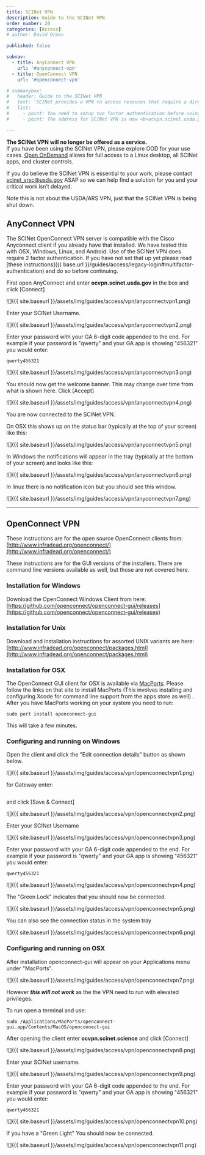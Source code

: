 ```yaml
---
title: SCINet VPN
description: Guide to the SCINet VPN
order_number: 20
categories: [Access]
# author: David Orman

published: false

subnav:
  - title: AnyConnect VPN
    url: '#anyconnect-vpn'
  - title: OpenConnect VPN
    url: '#openconnect-vpn'

# summarybox:
#   header: Guide to the SCINet VPN
#   text: 'SCINet provides a VPN to access resouces that require a direct connection or a graphical interface and cannot be made public. <br>  Software is usually required to access the VPN.  We recommend Cisco AnyConnect if that is availbible, and OpenConnect if it is not.'
#   list:
#     - point: You need to setup two factor authentication before using SCINet VPN. <a href="legacy-login#multifactor-authentication">Follow the instructions here.</a>
#     - point: The address for SCINet VPN is now <b>ocvpn.scinet.usda.gov</b>

---
```


**The SCINet VPN will no longer be offered as a service.**  
If you have been using the SCINet VPN, please explore OOD for your use cases.  [Open OnDemand](/guides/software/open-ondemand) allows for full access to a Linux desktop, all SCINet apps, and cluster controls. 

If you do believe the SCINet VPN is essential to your work, please contact [scinet_vrsc@usda.gov](mailto:scinet_vrsc@usda.gov) ASAP so we can help find a solution for you and your critical work isn’t delayed.
 
Note this is not about the USDA/ARS VPN, just that the SCINet VPN is being shut down.
<!--excerpt-->



## AnyConnect VPN

The SCINet OpenConnect VPN server is compatible with the Cisco Anyconnect client if you already have that installed. We have tested this with OSX, Windows, Linux, and Android. Use of the SCINet VPN does require 2 factor authentication. If you have not set that up yet please read [these instructions]({{ base.url }}/guides/access/legacy-login#multifactor-authentication) and do so before continuing.

First open AnyConnect and enter **ocvpn.scinet.usda.gov** in the box and click \[Connect\]

![]({{ site.baseurl }}/assets/img/guides/access/vpn/anyconnectvpn1.png)

Enter your SCINet Username.

![]({{ site.baseurl }}/assets/img/guides/access/vpn/anyconnectvpn2.png)

Enter your password with your GA 6-digit code appended to the end. For example if your password is "qwerty" and your GA app is showing "456321" you would enter:

```
qwerty456321
```

![]({{ site.baseurl }}/assets/img/guides/access/vpn/anyconnectvpn3.png)

You should now get the welcome banner. This may change over time from what is shown here. 
Click \[Accept\]

![]({{ site.baseurl }}/assets/img/guides/access/vpn/anyconnectvpn4.png)

You are now connected to the SCINet VPN.

On OSX this shows up on the status bar (typically at the top of your screen) like this:

![]({{ site.baseurl }}/assets/img/guides/access/vpn/anyconnectvpn5.png)

In Windows the notifications will appear in the tray (typically at the bottom of your screen) and looks like this:

![]({{ site.baseurl }}/assets/img/guides/access/vpn/anyconnectvpn6.png)

In linux there is no notification icon but you should see this window.

![]({{ site.baseurl }}/assets/img/guides/access/vpn/anyconnectvpn7.png)


---
## OpenConnect VPN

These instructions are for the open source OpenConnect clients from: [http://www.infradead.org/openconnect/](http://www.infradead.org/openconnect/)

These instructions are for the GUI versions of the installers. There are command line versions available as well, but those are not covered here.

### Installation for Windows

Download the OpenConnect Windows Client from here:
[https://github.com/openconnect/openconnect-gui/releases](https://github.com/openconnect/openconnect-gui/releases)

### Installation for Unix
Download and installation instructions for assorted UNIX variants are here:
[http://www.infradead.org/openconnect/packages.html](http://www.infradead.org/openconnect/packages.html)

### Installation for OSX

The OpenConnect GUI client for OSX is available via [MacPorts](https://www.macports.org/). Please follow the links on that site to install MacPorts (This involves installing and configuring Xcode for command line support from the apps store as well) . After you have MacPorts working on your system you need to run:

```
sudo port install openconnect-gui
```

This will take a few minutes.

### Configuring and running on Windows

Open the client and click the "Edit connection details" button as shown below.

![]({{ site.baseurl }}/assets/img/guides/access/vpn/openconnectvpn1.png)

for Gateway enter:


```https://ocvpn.scinet.usda.gov
```

and click [Save & Connect]

![]({{ site.baseurl }}/assets/img/guides/access/vpn/openconnectvpn2.png)

Enter your SCINet Username

![]({{ site.baseurl }}/assets/img/guides/access/vpn/openconnectvpn3.png)

Enter your password with your GA 6-digit code appended to the end. For example if your password is "qwerty" and your GA app is showing "456321" you would enter:

```
qwerty456321
```

![]({{ site.baseurl }}/assets/img/guides/access/vpn/openconnectvpn4.png)

The "Green Lock" indicates that you should now be connected.

![]({{ site.baseurl }}/assets/img/guides/access/vpn/openconnectvpn5.png)

You can also see the connection status in the system tray 

![]({{ site.baseurl }}/assets/img/guides/access/vpn/openconnectvpn6.png)

### Configuring and running on OSX

After installation openconnect-gui will appear on your Applications menu under "MacPorts". 

![]({{ site.baseurl }}/assets/img/guides/access/vpn/openconnectvpn7.png)

However ***this will not work*** as the the VPN need to run with elevated privileges.

To run open a terminal and use:

```
sudo /Applications/MacPorts/openconnect-gui.app/Contents/MacOS/openconnect-gui
```

After opening the client enter **ocvpn.scinet.science** and click \[Connect\]

![]({{ site.baseurl }}/assets/img/guides/access/vpn/openconnectvpn8.png)

Enter your SCINet username.

![]({{ site.baseurl }}/assets/img/guides/access/vpn/openconnectvpn9.png)

Enter your password with your GA 6-digit code appended to the end. For example if your password is "qwerty" and your GA app is showing "456321" you would enter:

```
qwerty456321
```

![]({{ site.baseurl }}/assets/img/guides/access/vpn/openconnectvpn10.png)

If you have a "Green Light" You should now be connected.  

![]({{ site.baseurl }}/assets/img/guides/access/vpn/openconnectvpn11.png)



